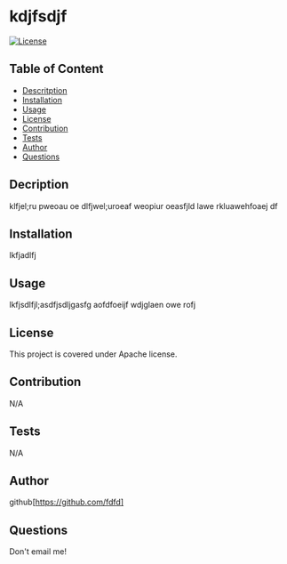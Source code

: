 
  # kdjfsdjf

  [![License](https://img.shields.io/badge/License-Apache_2.0-blue.svg)](https://opensource.org/licenses/Apache-2.0)
    

  ## Table of Content
  * [Descritption](#description)
  * [Installation](#installation)
  * [Usage](#usage)
  * [License](#license)
  * [Contribution](#contribution)
  * [Tests](#tests)
  * [Author](#author)
  * [Questions](#questions)


  ## Decription
  klfjel;ru pweoau oe dlfjwel;uroeaf  weopiur oeasfjld lawe rkluawehfoaej df 

  ## Installation
  lkfjadlfj

  ## Usage
  lkfjsdlfjl;asdfjsdljgasfg aofdfoeijf wdjglaen owe rofj

  ## License
  This project is covered under Apache license.

  ## Contribution
  N/A

  ## Tests
  N/A

  ## Author 
  github[https://github.com/fdfd]

  ## Questions
  Don't email me!

